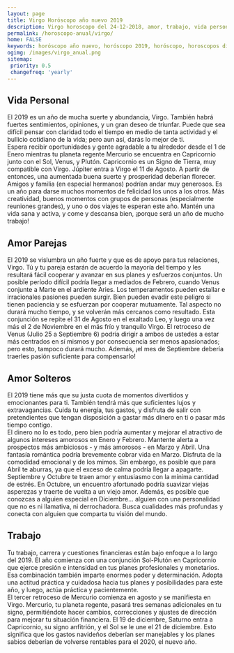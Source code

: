 ```yaml
---
layout: page
title: Virgo Horóscopo año nuevo 2019 
description: Virgo horoscopo del 24-12-2018, amor, trabajo, vida personal. Todas las predicciones para Virgo gratis. Disfruta este año nuevo.
permalink: /horoscopo-anual/virgo/
home: FALSE
keywords: horóscopo año nuevo, horóscopo 2019, horóscopo, horoscopos diarios gratis del dia de hoy, horóscopo diario gratis,horóscopo ano nuevo 2019, horóscopo esperanza gracia, horoscopo Virgo 2019, horoscop, horóscopos gratis, horoscopo Virgo, horoscopo Virgo 2019 gratis, Tarot, Astrologia, Zodíaco, Virgo, horoscopo gratis,tarot en femenino,videncia gratuita,horoscopos gratuitos,horóscopos, astrologia,videncia gratis
ogimg: /images/virgo_anual.png
sitemap:
 priority: 0.5
 changefreq: 'yearly'
---
```




## Vida Personal

El 2019 es un año de mucha suerte y abundancia, Virgo. También habrá fuertes sentimientos, opiniones, y un gran deseo de triunfar. Puede que sea difícil pensar con claridad todo el tiempo en medio de tanta actividad y el bullicio cotidiano de la vida; pero aun así, darás lo mejor de ti.  
Espera recibir oportunidades y gente agradable a tu alrededor desde el 1 de Enero mientras tu planeta regente Mercurio se encuentra en Capricornio junto con el Sol, Venus, y Plutón. Capricornio es un Signo de Tierra, muy compatible con Virgo. 
Júpiter entra a Virgo el 11 de Agosto. A partir de entonces, una aumentada buena suerte y prosperidad deberían florecer. Amigos y familia (en especial hermanos) podrían andar muy generosos. Es un año para darse muchos momentos de felicidad los unos a los otros. 
Más creatividad, buenos momentos con grupos de personas (especialmente reuniones grandes), y uno o dos viajes te esperan este año. Mantén una vida sana y activa, y come y descansa bien, ¡porque será un año de mucho trabajo! 

## Amor Parejas

El 2019 se vislumbra un año fuerte y que es de apoyo para tus relaciones, Virgo. Tú y tu pareja estarán de acuerdo la mayoría del tiempo y les resultará fácil cooperar y avanzar en sus planes y esfuerzos conjuntos.
Un posible período difícil podría llegar a mediados de Febrero, cuando Venus conjunte a Marte en el ardiente Aries. Los temperamentos pueden estallar e irracionales pasiones pueden surgir. Bien pueden evadir este peligro si tienen paciencia y se esfuerzan por cooperar mutuamente. Tal aspecto no durará mucho tiempo, y se volverán más cercanos como resultado.
Esta conjunción se repite el 31 de Agosto en el exaltado Leo, y luego una vez más el 2 de Noviembre en el más frío y tranquilo Virgo.
El retroceso de Venus (Julio 25 a Septiembre 6) podría dirigir a ambos de ustedes a estar más centrados en sí mismos y por consecuencia ser menos apasionados; pero esto, tampoco durará mucho. Además, ¡el mes de Septiembre debería traerles pasión suficiente para compensarlo!

## Amor Solteros

El 2019 tiene más que su justa cuota de momentos divertidos y emocionantes para ti. También tendrá más que suficientes lujos y extravagancias. Cuida tu energía, tus gastos, y disfruta de salir con pretendientes que tengan disposición a gastar más dinero en ti o pasar más tiempo contigo.   
El dinero no lo es todo, pero bien podría aumentar y mejorar el atractivo de algunos intereses amorosos en Enero y Febrero. Mantente alerta a prospectos más ambiciosos - y más amorosos - en Marzo y Abril.
Una fantasía romántica podría brevemente cobrar vida en Marzo. Disfruta de la comodidad emocional y de los mimos. Sin embargo, es posible que para Abril te aburras, ya que el exceso de calma podría llegar a apagarte.
Septiembre y Octubre te traen amor y entusiasmo con la mínima cantidad de estrés. En Octubre, un encuentro afortunado podría suavizar viejas asperezas y traerte de vuelta a un viejo amor.
Además, es posible que conozcas a alguien especial en Diciembre... alguien con una personalidad que no es ni llamativa, ni derrochadora. Busca cualidades más profundas y conecta con alguien que comparta tu visión del mundo.

## Trabajo

Tu trabajo, carrera y cuestiones financieras están bajo enfoque a lo largo del 2019. El año comienza con una conjunción Sol-Plutón en Capricornio que ejerce presión e intensidad en tus planes profesionales y monetarios.
Esa combinación también imparte enormes poder y determinación. Adopta una actitud práctica y cuidadosa hacia tus planes y posibilidades para este año, y luego, actúa práctica y pacientemente.  
El tercer retroceso de Mercurio comienza en agosto y se manifiesta en Virgo. Mercurio, tu planeta regente, pasará tres semanas adicionales en tu signo, permitiéndote hacer cambios, correcciones y ajustes de dirección para mejorar tu situación financiera.
El 19 de diciembre, Saturno entra a Capricornio, su signo anfitrión, y el Sol se le une el 21 de diciembre. Esto significa que los gastos navideños deberían ser manejables y los planes sabios deberían de volverse rentables para el 2020, el nuevo año.
